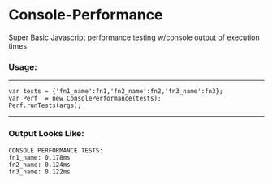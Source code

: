 # Console-Performance
Super Basic Javascript performance testing w/console output of execution times
### Usage:
---
```javscript
var tests = {'fn1_name':fn1,'fn2_name':fn2,'fn3_name':fn3};
var Perf  = new ConsolePerformance(tests);
Perf.runTests(args);
```
---
### Output Looks Like:
```
CONSOLE PERFORMANCE TESTS:
fn1_name: 0.178ms
fn2_name: 0.124ms
fn3_name: 0.122ms
```
